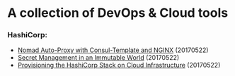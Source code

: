 A collection of DevOps & Cloud tools
=================
### HashiCorp:
* [Nomad Auto-Proxy with Consul-Template and NGINX](https://youtu.be/75vF92Vue2U) (20170522)
* [Secret Management in an Immutable World](https://youtu.be/4O2uurPmQp8) (20170522)
* [Provisioning the HashiCorp Stack on Cloud Infrastructure](https://youtu.be/8ZRa0lLq8OU) (20170522)

